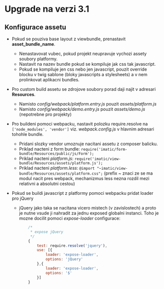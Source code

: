Upgrade na verzi 3.1
====================

## Konfigurace assetu

- Pokud se pouziva base layout z viewbundle, prenastavit **asset_bundle_name**.
    - Nenastavovat vubec, pokud projekt neupravuje vychozi assety soubory platformy.
    - Nastavit na nazev bundle pokud se kompiluje jak css tak javascript.
    - Pokud se kompiluje jen css nebo jen javascript, pouzit override blocku v twig sablone
    (bloky javascripts a stylesheets) a v nem prolinkovat aplikacni bundles.
    
- Pro custom build assetu se zdrojove soubory porad daji najit v adresari **Resources**.
    - Namisto *config/webpack/platform.entry.js* pouzit *assets/platform.js*
    - Namisto *config/webpack/demo.entry.js* pouzit *assets/demo.js* (nepotrebne pro projekty)
    
- Pro buildeni pomoci webpacku, nastavit polozku require.resolve na `['node_modules', 'vendor']`
viz. *webpack.config.js* v hlavnim adresari tohohle bundle.
    - Pridani slozky vendor umoznuje nacitani assetu z composer balicku.
    - Priklad nacteni z form bundle: `require('imatic/form-bundle/Resources/public/js/Form');`
    - Priklad nacteni *platform.js*: `require('imatic/view-bundle/Resources/assets/platform.js');`
    - Priklad nacteni *platform.less*: `@import "~imatic/view-bundle/Resources/assets/platform.css";`
    (prefix ~ znaci ze se ma modul nacit pres webpack, mechanizmus less nezna rozdil mezi relativni
    a absolutni cestou)
    
- Pokud se buildi javascript z platformy pomoci webpacku pridat loader pro jQuery
    - jQuery jako taka se nacitana vicero mistech (v zavislostech) a proto je nutne
    vsude ji nahradit za jednu exposed globalni instanci. Toho je mozne docilit pomoci
    *expose-loader* configurace:
        ``` javascript
            /*
             * expose jQuery
             */
            {
                test: require.resolve('jquery'),
                use: [{
                    loader: 'expose-loader',
                    options: 'jQuery'
                },{
                    loader: 'expose-loader',
                    options: '$'
                }]
            }
        ```
